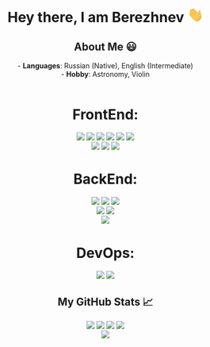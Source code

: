 <h1 align="center">
  Hey there, I am Berezhnev <img src="https://github.com/0xMrNight/0xMrNight/blob/main/assets/wave.gif?raw=false" width="32">
</h1>

<h2 align="center">About Me 😃</h2>
<center>
  - <b>Languages</b>: Russian (Native), English (Intermediate)
  <br>
  - <b>Hobby</b>: Astronomy, Violin
</center>
  
<br>

<h1 align="center">FrontEnd:</h1>
  
<div align="center">
  <img src="https://img.shields.io/badge/html5-%23E34F26.svg?style=for-the-badge&logo=html5&logoColor=white" />
	<img src="https://img.shields.io/badge/css3-%231572B6.svg?style=for-the-badge&logo=css3&logoColor=white" />
	<img src="https://img.shields.io/badge/SASS-hotpink.svg?style=for-the-badge&logo=SASS&logoColor=white" />
	<img src="https://img.shields.io/badge/tailwindcss-%2338B2AC.svg?style=for-the-badge&logo=tailwind-css&logoColor=white" />
  <img src="https://img.shields.io/badge/chakra-%234ED1C5.svg?style=for-the-badge&logo=chakraui&logoColor=white" />
	<img src="https://img.shields.io/badge/figma-%23F24E1E.svg?style=for-the-badge&logo=figma&logoColor=white" />
  <br>
	<img src="https://img.shields.io/badge/javascript-%23323330.svg?style=for-the-badge&logo=javascript&logoColor=%23F7DF1E" />
	<img src="https://img.shields.io/badge/typescript-%23007ACC.svg?style=for-the-badge&logo=typescript&logoColor=white" />
	<img src="https://img.shields.io/badge/react-%2320232a.svg?style=for-the-badge&logo=react&logoColor=%2361DAFB" />

</div>



<h1 align="center">BackEnd:</h1>

<div align="center">
	<img src="https://img.shields.io/badge/express.js-%23404d59.svg?style=for-the-badge&logo=express&logoColor=%2361DAFB" />
	<img src="https://img.shields.io/badge/node.js-6DA55F?style=for-the-badge&logo=node.js&logoColor=white" />
	<img src="https://img.shields.io/badge/Next-black?style=for-the-badge&logo=next.js&logoColor=white" />
  <br>
  <img src="https://img.shields.io/badge/golang-%2300ADD8.svg?style=for-the-badge&logo=go&logoColor=white" />
	<img src="https://img.shields.io/badge/rust-%23000000.svg?style=for-the-badge&logo=rust&logoColor=white" />
  <br>
	<img src="https://img.shields.io/badge/postgres-%23316192.svg?style=for-the-badge&logo=postgresql&logoColor=white" />
</div>

<h1 align="center">DevOps:</h1>

<div align="center">
  <img src="https://img.shields.io/badge/Linux-FCC624?style=for-the-badge&logo=linux&logoColor=black" />
  <img src="https://img.shields.io/badge/git-%23F05033.svg?style=for-the-badge&logo=git&logoColor=white" /> 
</div>


<!-- <p align="center">
  <img src="https://github-readme-codewars-stats.herokuapp.com/api/?username=Tell396&badge&colormode=dark_mode" />
</p> -->


<h2 align="center">My GitHub Stats 📈</h2>

<p align="center">
  <img src="https://activity-graph.herokuapp.com/graph?username=tell396&theme=react" width="900"/>
  <img src="https://streak-stats.demolab.com?user=Tell396&theme=react" width="680" />
  <img src="https://github-profile-summary-cards.vercel.app/api/cards/repos-per-language?username=tell396&theme=nord_dark"/>
  <img src="https://github-profile-summary-cards.vercel.app/api/cards/most-commit-language?username=tell396&theme=nord_dark" />
  <br/>
  <img src="https://api.githubtrends.io/user/svg/Tell396/repos?time_range=one_year&theme=dark" width="400" />
</p>
